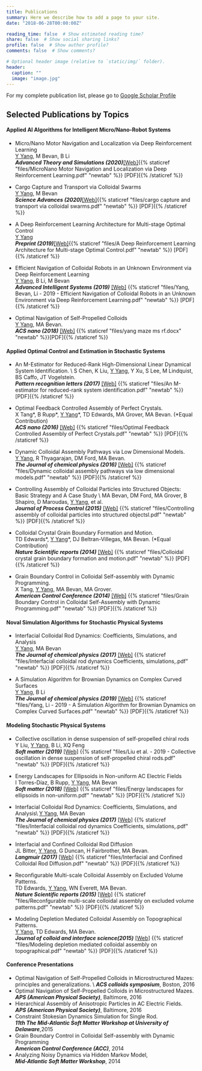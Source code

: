 ```yaml
---
title: Publications
summary: Here we describe how to add a page to your site.
date: "2018-06-28T00:00:00Z"

reading_time: false  # Show estimated reading time?
share: false  # Show social sharing links?
profile: false  # Show author profile?
comments: false  # Show comments?

# Optional header image (relative to `static/img/` folder).
header:
  caption: ""
  image: "image.jpg"
---
```


For my complete publication list, please go to [Google Scholar Profile](https://scholar.google.com/citations?user=OhoBnX8AAAAJ&hl=zh-CN)


## Selected Publications by Topics

#### Applied AI Algorithms for Intelligent Micro/Nano-Robot Systems

* Micro/Nano Motor Navigation and Localization via Deep Reinforcement Learning \
<u>Y Yang</u>, M Bevan, B Li \
***Advanced Theory and Simulations (2020)***[[Web]](https://onlinelibrary.wiley.com/doi/full/10.1002/adts.202000034){{% staticref "files/MicroNano Motor Navigation and Localization via Deep Reinforcement Learning.pdf" "newtab" %}} [PDF]{{% /staticref %}}

* Cargo Capture and Transport via Colloidal Swarms \
<u>Y Yang</u>, M Bevan \
***Science Advances (2020)***[[Web]](https://advances.sciencemag.org/content/6/4/eaay7679){{% staticref "files/cargo capture and transport via colloidal swarms.pdf" "newtab" %}} [PDF]{{% /staticref %}}

* A Deep Reinforcement Learning Architecture for Multi-stage Optimal Control \
<u>Y Yang</u>\
***Preprint (2019)***[[Web]](https://arxiv.org/abs/1911.10684){{% staticref "files/A Deep Reinforcement Learning Architecture for Multi-stage Optimal Control.pdf" "newtab" %}} [PDF]{{% /staticref %}}


* Efficient Navigation of Colloidal Robots in an Unknown Environment via Deep Reinforcement Learning\
<u>Y Yang</u>, B Li, M Bevan\
***Advanced Intelligent Systems (2019)*** [[Web]](https://aip.scitation.org/doi/pdf/10.1063/1.5126201) {{% staticref "files/Yang, Bevan, Li - 2019 - Efficient Navigation of Colloidal Robots in an Unknown Environment via Deep Reinforcement Learning.pdf" "newtab" %}} [PDF]{{% /staticref %}}

* Optimal Navigation of Self-Propelled Colloids \
<u>Y Yang</u>, MA Bevan. \
***ACS nano (2018)*** [[Web]](https://pubs.acs.org/doi/abs/10.1021/acsnano.8b05371) {{% staticref "files/yang maze ms rf.docx" "newtab" %}}[PDF]{{% /staticref %}}

#### Applied Optimal Control and Estimation in Stochastic Systems

* An M-Estimator for Reduced-Rank High-Dimensional Linear Dynamical System Identification. \\
S Chen, K Liu, <u>Y Yang</u>, Y Xu, S Lee, M Lindquist, BS Caffo, JT Vogelstein.\
***Pattern recognition letters (2017)***  [[Web]](https://www.sciencedirect.com/science/article/pii/S0167865516303671)  {{% staticref "files/An M-estimator for reduced-rank system identification.pdf" "newtab" %}} [PDF]{{% /staticref %}}

* Optimal Feedback Controlled Assembly of Perfect Crystals. \
X Tang\*, B Rupp\*, <u>Y Yang</u>\*, TD Edwards, MA Grover, MA Bevan. (\*Equal Contribution) \
***ACS nano (2016)*** [[Web]](https://pubs.acs.org/doi/abs/10.1021/acsnano.6b02400) {{% staticref "files/Optimal Feedback Controlled Assembly of Perfect Crystals.pdf" "newtab" %}} [PDF]{{% /staticref %}}


* Dynamic Colloidal Assembly Pathways via Low Dimensional Models. \
<u>Y Yang</u>, R Thyagarajan, DM Ford, MA Bevan. \
***The Journal of chemical physics (2016)***  [[Web]](https://aip.scitation.org/doi/abs/10.1063/1.4951698) {{% staticref "files/Dynamic colloidal assembly pathways via low dimensional models.pdf" "newtab" %}} [PDF]{{% /staticref %}}


* Controlling Assembly of Colloidal Particles into Structured Objects: Basic Strategy and A Case Study \\
MA Bevan, DM Ford, MA Grover, B Shapiro, D Maroudas, <u>Y Yang</u>, et al. \
***Journal of Process Control (2015)***  [[Web]](https://www.sciencedirect.com/science/article/pii/S0959152414002959)   {{% staticref "files/Controlling assembly of colloidal particles into structured objectsl.pdf" "newtab" %}} [PDF]{{% /staticref %}}

* Colloidal Crystal Grain Boundary Formation and Motion. \
TD Edwards\*, <u>Y Yang</u>\*, DJ Beltran-Villegas, MA Bevan. (\*Equal Contribution) \
***Nature Scientific reports (2014)*** [[Web]](https://www.nature.com/articles/srep06132) {{% staticref "files/Colloidal crystal grain boundary formation and motion.pdf" "newtab" %}} [PDF]{{% /staticref %}}

* Grain Boundary Control in Colloidal Self-assembly with Dynamic Programming. \
X Tang, <u>Y Yang</u>, MA Bevan, MA Grover. \
***American Control Conference (2014)*** [[Web]](https://ieeexplore.ieee.org/abstract/document/6858853/) {{% staticref "files/Grain Boundary Control in Colloidal Self-Assembly with Dynamic Programming.pdf" "newtab" %}} [PDF]{{% /staticref %}}
#### Noval Simulation Algorithms for Stochastic Physical Systems

* Interfacial Colloidal Rod Dynamics: Coefficients, Simulations, and Analysis\
<u>Y Yang</u>, MA Bevan\
***The Journal of chemical physics (2017)*** [[Web]](https://aip.scitation.org/doi/10.1063/1.4995949) {{% staticref "files/Interfacial colloidal rod dynamics Coefficients, simulations,.pdf" "newtab" %}} [PDF]{{% /staticref %}}

* A Simulation Algorithm for Brownian Dynamics on Complex Curved Surfaces\
<u>Y Yang</u>, B Li\
***The Journal of chemical physics (2019)*** [[Web]](https://aip.scitation.org/doi/pdf/10.1063/1.5126201) {{% staticref "files/Yang, Li - 2019 - A Simulation Algorithm for Brownian Dynamics on Complex Curved Surfaces.pdf" "newtab" %}} [PDF]{{% /staticref %}}

#### Modeling Stochastic Physical Systems

* Collective oscillation in dense suspension of self-propelled chiral rods \
Y Liu, <u>Y Yang</u>, B Li, XQ Feng \
***Soft matter (2019)***  [[Web]](https://pubs.rsc.org/en/content/articlelanding/2019/sm/c9sm00159j/unauth#!divAbstract)  {{% staticref "files/Liu et al. - 2019 - Collective oscillation in dense suspension of self-propelled chiral rods.pdf" "newtab" %}} [PDF]{{% /staticref %}}


* Energy Landscapes for Ellipsoids in Non-uniform AC Electric Fields\
I Torres-Díaz, B Rupp, <u>Y Yang</u>, MA Bevan\
***Soft matter (2018)***  [[Web]](https://pubs.rsc.org/en/content/articlelanding/2018/sm/c7sm02287e/unauth#!divAbstract)  {{% staticref "files/Energy landscapes for ellipsoids in non-uniform.pdf" "newtab" %}} [PDF]{{% /staticref %}}

* Interfacial Colloidal Rod Dynamics: Coefficients, Simulations, and Analysis\\
<u>Y Yang</u>, MA Bevan\
***The Journal of chemical physics (2017)*** [[Web]](https://aip.scitation.org/doi/abs/10.1063/1.4995949) {{% staticref "files/Interfacial colloidal rod dynamics Coefficients, simulations,.pdf" "newtab" %}} [PDF]{{% /staticref %}}

* Interfacial and Confined Colloidal Rod Diffusion \
JL Bitter, <u>Y Yang</u>, G Duncan, H Fairbrother, MA Bevan.\
***Langmuir (2017)*** [[Web]](https://pubs.acs.org/doi/abs/10.1021/acs.langmuir.7b01704) {{% staticref "files/Interfacial and Confined Colloidal Rod Diffusion.pdf" "newtab" %}} [PDF]{{% /staticref %}}


* Reconfigurable Multi-scale Colloidal Assembly on Excluded Volume Patterns. \
TD Edwards, <u>Y Yang</u>, WN Everett, MA Bevan.\
 ***Nature Scientific reports (2015)***  [[Web]](https://www.nature.com/articles/srep13612)  {{% staticref "files/Reconfgurable multi-scale colloidal assembly on excluded volume patterns.pdf" "newtab" %}} [PDF]{{% /staticref %}}


* Modeling Depletion Mediated Colloidal Assembly on Topographical Patterns. \
<u>Y Yang</u>, TD Edwards, MA Bevan. \
***Journal of colloid and interface science(2015)*** [[Web]](https://www.sciencedirect.com/science/article/pii/S0021979714009461)   {{% staticref "files/Modeling depletion mediated colloidal assembly on topographical.pdf" "newtab" %}} [PDF]{{% /staticref %}}




#### Conference Presentations

* Optimal Navigation of Self-Propelled Colloids in Microstructured Mazes: principles and generalizations. \\
***ACS colloids symposium***, Boston, 2016
* Optimal Navigation of Self-Propelled Colloids in Microstructured Mazes. \
***APS (American Physical Society)***, Baltimore, 2016
* Hierarchical Assembly of Anisotropic Particles in AC Electric Fields. \
***APS (American Physical Society)***, Baltimore, 2016
* Constraint Stokesian Dynamics Simulation for Single Rod. \
***11th The Mid-Atlantic Soft Matter Workshop at University of Delaware***,2015
* Grain Boundary Control in Colloidal Self-assembly with Dynamic Programming \
***American Control Conference (ACC)***, 2014 
* Analyzing Noisy Dynamics via Hidden Markov Model, \
***Mid-Atlantic Soft Matter Workshop***, 2014











